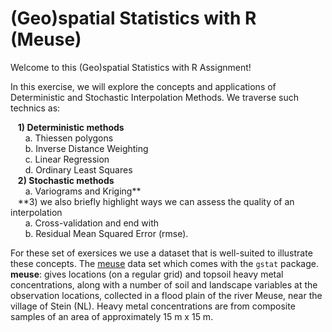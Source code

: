 # (Geo)spatial Statistics with R (Meuse)

Welcome to this (Geo)spatial Statistics with R Assignment!

In this exercise, we will explore the concepts and applications of Deterministic and Stochastic Interpolation Methods. We traverse such technics as:

&nbsp;&nbsp;&nbsp;**1) Deterministic methods**  
&nbsp;&nbsp;&nbsp;&nbsp;&nbsp;&nbsp;a. Thiessen polygons  
&nbsp;&nbsp;&nbsp;&nbsp;&nbsp;&nbsp;b. Inverse Distance Weighting  
&nbsp;&nbsp;&nbsp;&nbsp;&nbsp;&nbsp;c. Linear Regression  
&nbsp;&nbsp;&nbsp;&nbsp;&nbsp;&nbsp;d. Ordinary Least Squares  
&nbsp;&nbsp;&nbsp;**2) Stochastic methods**  
&nbsp;&nbsp;&nbsp;&nbsp;&nbsp;&nbsp;a. Variograms and Kriging**  
&nbsp;&nbsp;&nbsp;**3) we also briefly highlight ways we can assess the quality of an interpolation  
&nbsp;&nbsp;&nbsp;&nbsp;&nbsp;&nbsp;a. Cross-validation and end with  
&nbsp;&nbsp;&nbsp;&nbsp;&nbsp;&nbsp;b. Residual Mean Squared Error (rmse).

For these set of exersices we use a dataset that is well-suited to illustrate these concepts. The [meuse](https://search.r-project.org/CRAN/refmans/sp/html/meuse.html) data set which comes with the `gstat` package. 
**meuse**: gives locations (on a regular grid) and topsoil heavy metal concentrations, along with a number of soil and landscape variables at the observation locations, collected in a flood plain of the river Meuse, near the village of Stein (NL). Heavy metal concentrations are from composite samples of an area of approximately 15 m x 15 m.
